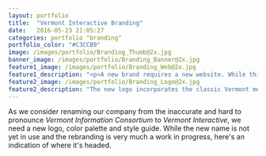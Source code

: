 ```yaml
---
layout: portfolio
title:  "Vermont Interactive Branding"
date:   2016-05-23 21:05:27
categories: portfolio "branding"
portfolio_color: "#C3CCB9"
image: /images/portfolio/Branding_Thumb@2x.jpg
banner_image: /images/portfolio/Branding_Banner@2x.jpg
feature1_image: /images/portfolio/Branding_Web@2x.jpg
feature1_description: "<p>A new brand requires a new website. While this will mostly be an aesthetic redesign, we'll also incorporate a new Drupal 8 powered 'applications library'. A custom Content Type, with Views and Taxonomies will allow us to dynamically display our entire&nbsp;portfolio.</p>"
feature2_image: /images/portfolio/Branding_Logo@2x.jpg
feature2_description: "The new logo incorporates the classic Vermont mountains silhouette. This graphic element nicely ties the logo to the name and also serves as a subtle nod to the official State of Vermont&nbsp;logo."
---
```

As we consider renaming our company from the inaccurate and hard to pronounce <em>Vermont Information Consortium</em> to <em>Vermont Interactive</em>, we need a new logo, color palette and style guide. While the new name is not yet in use and the rebranding is very much a work in progress, here's an indication of where it's&nbsp;headed.
